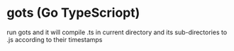 # gots (Go TypeScriopt)
run gots and it will compile .ts in current directory and its sub-directories to .js according to their timestamps
